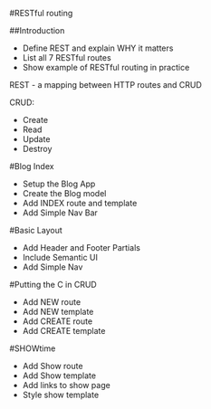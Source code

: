 #RESTful routing

##Introduction
* Define REST and explain WHY it matters
* List all 7 RESTful routes
* Show example of RESTful routing in practice

REST - a mapping between HTTP routes and CRUD

CRUD:
  * Create
  * Read
  * Update
  * Destroy


#Blog Index
* Setup the Blog App
* Create the Blog model
* Add INDEX route and template
* Add Simple Nav Bar

#Basic Layout
* Add Header and Footer Partials
* Include Semantic UI
* Add Simple Nav

#Putting the C in CRUD
* Add NEW route
* Add NEW template
* Add CREATE route
* Add CREATE template

#SHOWtime
* Add Show route
* Add Show template
* Add links to show page
* Style show template